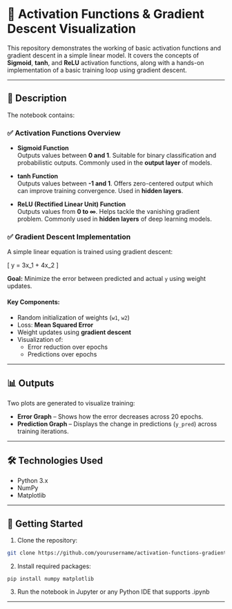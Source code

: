 # 🔢 Activation Functions & Gradient Descent Visualization

This repository demonstrates the working of basic activation functions and gradient descent in a simple linear model. It covers the concepts of **Sigmoid**, **tanh**, and **ReLU** activation functions, along with a hands-on implementation of a basic training loop using gradient descent.

---

## 📌 Description

The notebook contains:

### ✅ Activation Functions Overview

- **Sigmoid Function**  
  Outputs values between **0 and 1**. Suitable for binary classification and probabilistic outputs. Commonly used in the **output layer** of models.

- **tanh Function**  
  Outputs values between **-1 and 1**. Offers zero-centered output which can improve training convergence. Used in **hidden layers**.

- **ReLU (Rectified Linear Unit) Function**  
  Outputs values from **0 to ∞**. Helps tackle the vanishing gradient problem. Commonly used in **hidden layers** of deep learning models.

### ✅ Gradient Descent Implementation

A simple linear equation is trained using gradient descent:

\[
y = 3x_1 + 4x_2
\]

**Goal:** Minimize the error between predicted and actual `y` using weight updates.

#### Key Components:

- Random initialization of weights (`w1`, `w2`)
- Loss: **Mean Squared Error**
- Weight updates using **gradient descent**
- Visualization of:
  - Error reduction over epochs
  - Predictions over epochs

---

## 📊 Outputs

Two plots are generated to visualize training:

- **Error Graph** – Shows how the error decreases across 20 epochs.
- **Prediction Graph** – Displays the change in predictions (`y_pred`) across training iterations.

---

## 🛠️ Technologies Used

- Python 3.x
- NumPy
- Matplotlib

---

## 🚀 Getting Started

1. Clone the repository:
```bash
git clone https://github.com/yourusername/activation-functions-gradient-descent.git

```

2. Install required packages:
```
pip install numpy matplotlib

```

3. Run the notebook in Jupyter or any Python IDE that supports .ipynb

---


